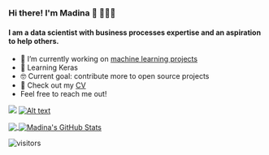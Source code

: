 ### Hi there! I'm Madina 👋 👩🏻‍💻 
#### I am a data scientist with business processes expertise and an aspiration to help others.
 
- 🔭 I’m currently working on [machine learning projects](https://github.com/madinamarat/machine_learning_projects)
- 🌱 Learning Keras
- 🤓 Current goal: contribute more to open source projects
- 📙 Check out my [CV](https://resume.creddle.io/resume/fj5tarr7xiq)
- Feel free to reach me out! 

[![](https://img.shields.io/badge/LinkedIn-0077B5?style=for-the-badge&logo=linkedin&logoColor=white)](https://www.linkedin.com/in/madinamarat) [![Alt text](https://img.shields.io/badge/Gmail-D14836?style=for-the-badge&logo=gmail&logoColor=white)](mailto:madina.maratovna@gmail.com)

<a href="https://github.com/madinamarat/madinamarat">
  <img align="center" src="https://github-readme-stats.vercel.app/api/top-langs/?username=madinamarat&layout=compact" />
</a>
<a href="https://github.com/madinamarat/madinamarat">
  <img align="center" src="https://github-readme-stats.vercel.app/api?username=madinamarat&show_icons&hide=stars,prs=true" alt="Madina's GitHub Stats" />
</a>

![visitors](https://visitor-badge.glitch.me/badge?page_id=madinamarat)

